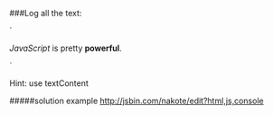 ###Log all the text:

`<div>
  <p><em>JavaScript</em> is pretty <strong>powerful</strong>.</p>
</div>`

Hint: use textContent


#####solution example http://jsbin.com/nakote/edit?html,js,console